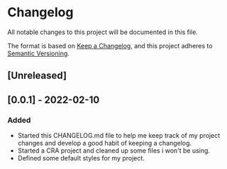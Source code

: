 # Changelog
All notable changes to this project will be documented in this file.

The format is based on [Keep a Changelog](https://keepachangelog.com/en/1.0.0/),
and this project adheres to [Semantic Versioning](https://semver.org/spec/v2.0.0.html).

## [Unreleased]

## [0.0.1] - 2022-02-10
### Added
- Started this CHANGELOG.md file to help me keep track of my project changes and develop a good habit of keeping a changelog.
- Started a CRA project and cleaned up some files i won't be using.
- Defined some default styles for my project.
